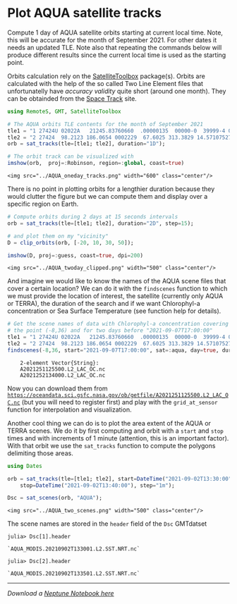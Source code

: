 # Plot AQUA satellite tracks

Compute 1 day of AQUA satellite orbits starting at current local time. Note, this
will be accurate for the month of September 2021. For other dates it needs an updated TLE. Note also that repeating the commands below will produce different results since the current local time is used as the starting point.

Orbits calculation rely on the [SatelliteToolbox](https://github.com/JuliaSpace/SatelliteToolbox.jl) package(s). Orbits are calculated with the help of the so called Two Line Element files that unfortunatelly have _accuracy validity_ quite short (around one month). They can be obtainded from the [Space Track](https://www.space-track.org) site.

```Julia
using RemoteS, GMT, SatelliteToolbox

# The AQUA orbits TLE contents for the month of September 2021 
tle1 = "1 27424U 02022A   21245.83760660  .00000135  00000-0  39999-4 0  9997";
tle2 = "2 27424  98.2123 186.0654 0002229  67.6025 313.3829 14.57107527 28342";
orb = sat_tracks(tle=[tle1; tle2], duration="1D");

# The orbit track can be visualized with
imshow(orb,  proj=:Robinson, region=:global, coast=true)
```

```@raw html
<img src="../AQUA_oneday_tracks.png" width="600" class="center"/>
```

There is no point in plotting orbits for a lengthier duration because they would clutter the figure but we can
compute them and display over a specific region on Earth.


```Julia
# Compute orbits during 2 days at 15 seconds intervals
orb = sat_tracks(tle=[tle1; tle2], duration="2D", step=15);

# and plot them on my "vicinity"
D = clip_orbits(orb, [-20, 10, 30, 50]);

imshow(D, proj=:guess, coast=true, dpi=200)
```

```@raw html
<img src="../AQUA_twoday_clipped.png" width="500" class="center"/>
```

And imagine we would like to know the names of the AQUA scene files that cover a certain location?
We can do it with the ``findscenes`` function to which we must provide the location of interest, the
satellite (currently only AQUA or TERRA), the duration of the search and if we want Chlorophyl-a
concentration or Sea Surface Temperature (see function help for details).


```Julia
# Get the scene names of data with Chlorophyl-a concentration covering
# the point (-8,36) and for two days before "2021-09-07T17:00:00"
tle1 = "1 27424U 02022A   21245.83760660  .00000135  00000-0  39999-4 0  9997";
tle2 = "2 27424  98.2123 186.0654 0002229  67.6025 313.3829 14.57107527 28342";
findscenes(-8,36, start="2021-09-07T17:00:00", sat=:aqua, day=true, duration=-2, oc=1, tle=[tle1, tle2])
```

```
	2-element Vector{String}:
	A2021251125500.L2_LAC_OC.nc
	A2021252134000.L2_LAC_OC.nc
```

Now you can download them from [```https://oceandata.sci.gsfc.nasa.gov/ob/getfile/A2021251125500.L2_LAC_OC.nc```](https://oceandata.sci.gsfc.nasa.gov/ob/getfile/A2021251125500.L2_LAC_OC.nc )
(but you will need to register first) and play with the ```grid_at_sensor``` function for interpolation and visualization.

Another cool thing we can do is to plot the area extent of the AQUA or TERRA scenes. We do it by first
computing and orbit with a `start` and `stop` times and with increments of 1 minute (attention, this is
an important factor). With that orbit we use the `sat_tracks` function to compute the polygons delimiting those areas.


```Julia
using Dates

orb = sat_tracks(tle=[tle1; tle2], start=DateTime("2021-09-02T13:30:00"),
	stop=DateTime("2021-09-02T13:40:00"), step="1m");

Dsc = sat_scenes(orb, "AQUA");
```

```@raw html
<img src="../AQUA_two_scenes.png" width="500" class="center"/>
```

The scene names are stored in the `header` field of the `Dsc` GMTdatset

```
julia> Dsc[1].header

`AQUA_MODIS.20210902T133001.L2.SST.NRT.nc`

julia> Dsc[2].header

`AQUA_MODIS.20210902T133501.L2.SST.NRT.nc`
```

---

*Download a [Neptune Notebook here](remotes_sat_tracks.jl)*
